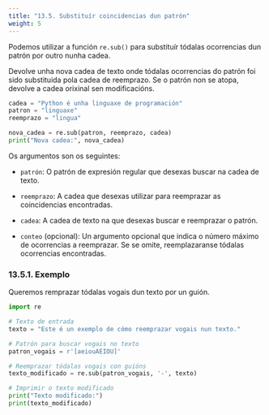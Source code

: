 ```yaml
---
title: "13.5. Substituír coincidencias dun patrón"
weight: 5
---
```


Podemos utilizar a función `re.sub()` para substituír tódalas ocorrencias dun patrón por outro nunha cadea.

Devolve unha nova cadea de texto onde tódalas ocorrencias do patrón foi sido substituida pola cadea de reemprazo. Se o patrón non se atopa, devolve a cadea orixinal sen modificacións.

```python
cadea = "Python é unha linguaxe de programación"
patron = "linguaxe"
reemprazo = "lingua"

nova_cadea = re.sub(patron, reemprazo, cadea)
print("Nova cadea:", nova_cadea)
```

Os argumentos son os seguintes:

- `patrón`: O patrón de expresión regular que desexas buscar na cadea de texto.

- `reemprazo`: A cadea que desexas utilizar para reemprazar as coincidencias encontradas.

- `cadea`: A cadea de texto na que desexas buscar e reemprazar o patrón.
  
- `conteo` (opcional): Un argumento opcional que indica o número máximo de ocorrencias a reemprazar. Se se omite, reemplazaranse tódalas ocorrencias encontradas.

### 13.5.1. Exemplo

Queremos remprazar tódalas vogais dun texto por un guión.


```python
import re

# Texto de entrada
texto = "Este é un exemplo de cómo reemprazar vogais nun texto."

# Patrón para buscar vogais no texto
patron_vogais = r'[aeiouAEIOU]'

# Reemprazar tódalas vogais con guións
texto_modificado = re.sub(patron_vogais, '-', texto)

# Imprimir o texto modificado
print("Texto modificado:")
print(texto_modificado)
```